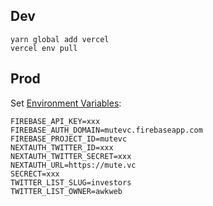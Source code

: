 ## Dev

```
yarn global add vercel
vercel env pull
```

## Prod

Set [Environment Variables](https://zeit.co/zoo/mute-vc/settings/environment-variables):

```
FIREBASE_API_KEY=xxx
FIREBASE_AUTH_DOMAIN=mutevc.firebaseapp.com
FIREBASE_PROJECT_ID=mutevc
NEXTAUTH_TWITTER_ID=xxx
NEXTAUTH_TWITTER_SECRET=xxx
NEXTAUTH_URL=https://mute.vc
SECRECT=xxx
TWITTER_LIST_SLUG=investors
TWITTER_LIST_OWNER=awkweb
```
